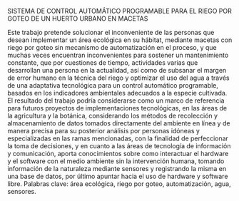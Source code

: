 SISTEMA DE CONTROL AUTOMÁTICO PROGRAMABLE PARA EL RIEGO POR GOTEO DE UN HUERTO URBANO EN MACETAS

Este trabajo pretende solucionar el inconveniente de las personas que desean implementar
un área ecológica en su hábitat, mediante macetas con riego por goteo sin mecanismo de
automatización en el proceso, y que muchas veces encuentran inconvenientes para sostener un
mantenimiento constante, que por cuestiones de tiempo, actividades varias que desarrollan una
persona en la actualidad, así como de subsanar el margen de error humano en la técnica del riego
y optimizar el uso del agua a través de una adaptativa tecnológica para un control automático
programable, basados en los indicadores ambientales adecuados a la especie cultivada. El
resultado del trabajo podría considerarse como un marco de referencia para futuros proyectos
de implementaciones tecnológicas, en las áreas de la agricultura y la botánica, considerando
los métodos de recolección y almacenamiento de datos tomados directamente del ambiente en
línea y de manera precisa para su posterior análisis por personas idóneas y especializadas en
las ramas mencionadas, con la finalidad de perfeccionar la toma de decisiones, y en cuanto
a las áreas de tecnología de información y comunicación, aporta conocimientos sobre como
interactuar el hardware y el software con el medio ambiente sin la intervención humana,
tomando información de la naturaleza mediante sensores y registrando la misma en una base
de datos, por último apuntar hacia el uso de hardware y software libre.
Palabras clave: área ecológica, riego por goteo, automatización, agua, sensores.
